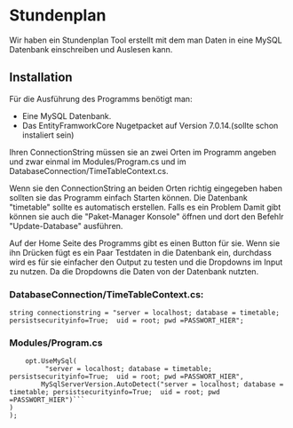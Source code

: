 # Stundenplan
Wir haben ein Stundenplan Tool erstellt mit dem man Daten in eine MySQL Datenbank einschreiben und Auslesen kann.


## Installation
Für die Ausführung des Programms benötigt man:
- Eine MySQL Datenbank.
- Das EntityFramworkCore Nugetpacket auf Version 7.0.14.(sollte schon instaliert sein)

Ihren ConnectionString müssen sie an zwei Orten im Programm angeben und zwar einmal im Modules/Program.cs und im DatabaseConnection/TimeTableContext.cs.

Wenn sie den ConnectionString an beiden Orten richtig eingegeben haben sollten sie das Programm einfach Starten können. Die Datenbank "timetable" sollte es automatisch erstellen.
Falls es ein Problem Damit gibt können sie auch die "Paket-Manager Konsole" öffnen und dort den Befehlr "Update-Database" ausführen.

Auf der Home Seite des Programms gibt es einen Button für sie. Wenn sie ihn Drücken fügt es ein Paar Testdaten in die Datenbank ein, durchdass wird es für sie einfacher den Output zu testen und die Dropdowns im Input zu nutzen. Da die Dropdowns die Daten von der Datenbank nutzten.

### DatabaseConnection/TimeTableContext.cs:
```string connectionstring = "server = localhost; database = timetable; persistsecurityinfo=True;  uid = root; pwd =PASSWORT_HIER";```

### Modules/Program.cs
```builder.Services.AddDbContextFactory<TimeTableContext>(opt =>
	opt.UseMySql(
         "server = localhost; database = timetable; persistsecurityinfo=True;  uid = root; pwd =PASSWORT_HIER",
		MySqlServerVersion.AutoDetect("server = localhost; database = timetable; persistsecurityinfo=True;  uid = root; pwd =PASSWORT_HIER")```
)
);
